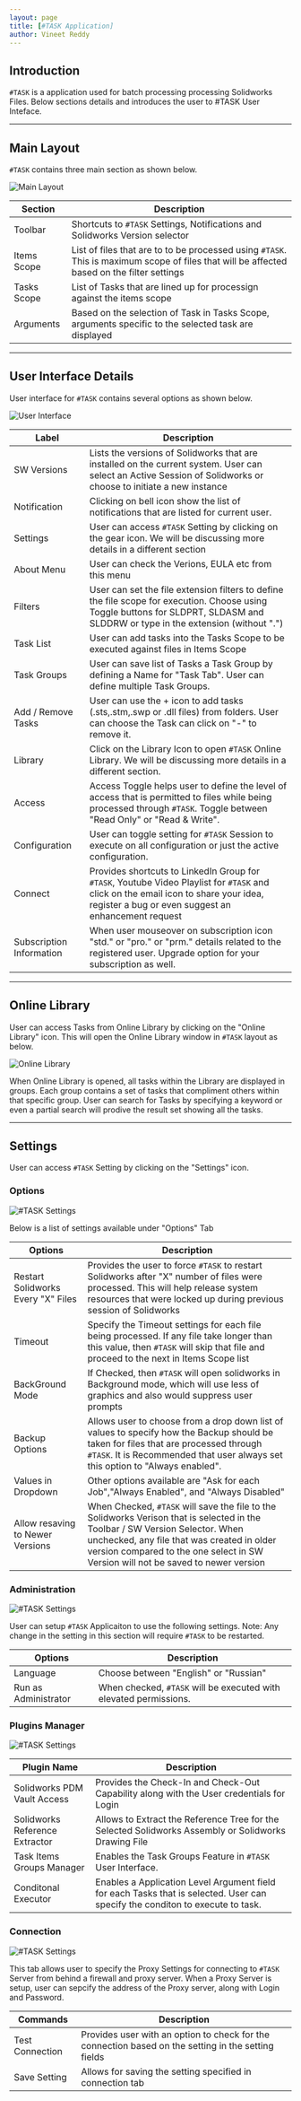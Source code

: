```yaml
---
layout: page
title: [#TASK Application]
author: Vineet Reddy
---
```


## Introduction

``#TASK`` is a application used for batch processing processing Solidworks Files.
Below sections details and introduces the user to #TASK User Inteface.

---
## Main Layout

``#TASK`` contains three main section as shown below. 

![Main Layout](Application_Layout_001.png)

| Section | Description |
|--- |--- |
| Toolbar | Shortcuts to ``#TASK`` Settings, Notifications and Solidworks Version selector |
| Items Scope | List of files that are to to be processed using ``#TASK``. This is maximum scope of files that will be affected based on the filter settings |
| Tasks Scope | List of Tasks that are lined up for processign against the items scope |
| Arguments | Based on the selection of Task in Tasks Scope, arguments specific to the selected task are displayed |

---
## User Interface Details

User interface for ``#TASK`` contains several options as shown below.

![User Interface](Application_Layout_002.png)


| Label | Description |
|--- |--- |
| SW Versions | Lists the versions of Solidworks that are installed on the current system. User can select an Active Session of Solidworks or choose to initiate a new instance |
| Notification | Clicking on bell icon show the list of notifications that are listed for current user. |
| Settings | User can access ``#TASK`` Setting by clicking on the gear icon. We will be discussing more details in a different section |
| About Menu | User can check the Verions, EULA etc from this menu |
| Filters | User can set the file extension filters to define the file scope for execution. Choose using Toggle buttons for SLDPRT, SLDASM and SLDDRW or type in the extension (without ".") |
| Task List | User can add tasks into the Tasks Scope to be executed against files in Items Scope |
| Task Groups | User can save list of Tasks a Task Group by defining a Name for "Task Tab". User can define multiple Task Groups. |
| Add / Remove Tasks | User can use the + icon to add tasks (.sts,.stm,.swp or .dll files) from folders. User can choose the Task can click on "-" to remove it. |
| Library | Click on the Library Icon to open ``#TASK`` Online Library. We will be discussing more details in a different section. |
| Access | Access Toggle helps user to define the level of access that is permitted to files while being processed through ``#TASK``. Toggle between "Read Only" or "Read & Write". |
| Configuration | User can toggle setting for ``#TASK`` Session to execute on all configuration or just the active configuration. |
| Connect | Provides shortcuts to LinkedIn Group for ``#TASK``, Youtube Video Playlist for ``#TASK`` and click on the email icon to share your idea, register a bug or even suggest an enhancement request |
| Subscription Information | When user mouseover on subscription icon "std." or "pro." or "prm." details related to the registered user. Upgrade option for your subscription as well. |

---
## Online Library

User can access Tasks from Online Library by clicking on the "Online Library" icon. This will open the Online Library window in ``#TASK`` layout as below.

![Online Library](Application_Layout_003.png)


When Online Library is opened, all tasks within the Library are displayed in groups. Each group contains a set of tasks that compliment others within that specific group.
User can search for Tasks by specifying a keyword or even a partial search will prodive the result set showing all the tasks.





---
## Settings

User can access ``#TASK`` Setting by clicking on the "Settings" icon.

### Options

![#TASK Settings](Settings_Options.png)

Below is a list of settings available under "Options" Tab

| Options | Description |
| --- | --- |
| Restart Solidworks Every "X" Files | Provides the user to force ``#TASK`` to restart Solidworks after "X" number of files were processed. This will help release system resources that were locked up during previous session of Solidworks |
| Timeout | Specify the Timeout settings for each file being processed. If any file take longer than this value, then ``#TASK`` will skip that file and proceed to the next in Items Scope list |
| BackGround Mode | If Checked, then ``#TASK`` will open solidworks in Background mode, which will use less of graphics and also would suppress user prompts |
| Backup Options | Allows user to choose from a drop down list of values to specify how the Backup should be taken for files that are processed through ``#TASK``. It is Recommended that user always set this option to "Always enabled". |
| Values in Dropdown | Other options available are "Ask for each Job","Always Enabled", and "Always Disabled"|
| Allow resaving to Newer Versions | When Checked, ``#TASK`` will save the file to the Solidworks Verison that is selected in the Toolbar / SW Version Selector. When unchecked, any file that was created in older version compared to the one select in SW Version will not be saved to newer version |

### Administration

![#TASK Settings](Settings_Administration.png)

User can setup ``#TASK`` Applicaiton to use the following settings. Note: Any change in the setting in this section will require ``#TASK`` to be restarted.

| Options | Description 
| --- | --- |
| Language | Choose between "English" or "Russian" |
| Run as Administrator | When checked, ``#TASK`` will be executed with elevated permissions. |

### Plugins Manager

![#TASK Settings](Settings_PlugIns.png)

| Plugin Name | Description |
| --- | --- |
| Solidworks PDM Vault Access | Provides the Check-In and Check-Out Capability along with the User credentials for Login |
| Solidworks Reference Extractor| Allows to Extract the Reference Tree for the Selected Solidworks Assembly or Solidworks Drawing File |
| Task Items Groups Manager| Enables the Task Groups Feature in ``#TASK`` User Interface. |
| Conditonal Executor | Enables a Application Level Argument field for each Tasks that is selected. User can specify the conditon to execute to task. |

### Connection

![#TASK Settings](Settings_Connections.png)

This tab allows user to specify the Proxy Settings for connecting to ``#TASK`` Server from behind a firewall and proxy server.
When a Proxy Server is setup, user can sepcify the address of the Proxy server, along with Login and Password.

| Commands | Description |
| -- | --- |
| Test Connection | Provides user with an option to check for the connection based on the setting in the setting fields |
| Save Setting | Allows for saving the setting specified in connection tab |


